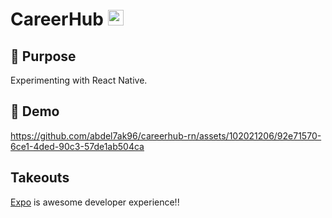 # CareerHub <img alt="react native icon" width="25px" src="https://skillicons.dev/icons?i=react" />

## 🎯 Purpose

Experimenting with React Native.

## 📱 Demo

https://github.com/abdel7ak96/careerhub-rn/assets/102021206/92e71570-6ce1-4ded-90c3-57de1ab504ca

## Takeouts

[Expo](https://expo.dev/) is awesome developer experience!!
